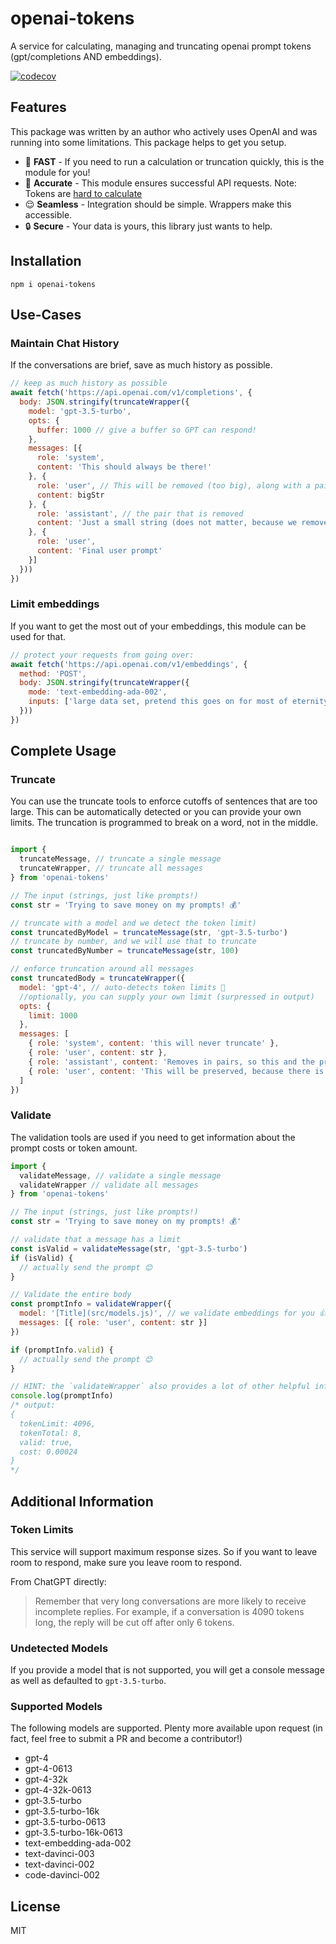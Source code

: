 # openai-tokens
A service for calculating, managing and truncating openai prompt tokens (gpt/completions AND embeddings).

[![codecov](https://codecov.io/gh/mrsteele/openai-tokens/branch/main/graph/badge.svg?token=NCG32SMS6Z)](https://codecov.io/gh/mrsteele/openai-tokens)

## Features

This package was written by an author who actively uses OpenAI and was running into some limitations. This package helps to get you setup.

- 🏃 **FAST** - If you need to run a calculation or truncation quickly, this is the module for you!
- 🎯 **Accurate** - This module ensures successful API requests. Note: Tokens are [hard to calculate](https://github.com/mrsteele/openai-tokens/issues/7)
- 😌 **Seamless** - Integration should be simple. Wrappers make this accessible.
- 🔒 **Secure** - Your data is yours, this library just wants to help.

## Installation

```
npm i openai-tokens
```

## Use-Cases

### Maintain Chat History

If the conversations are brief, save as much history as possible.

```js
// keep as much history as possible
await fetch('https://api.openai.com/v1/completions', {
  body: JSON.stringify(truncateWrapper({
    model: 'gpt-3.5-turbo',
    opts: {
      buffer: 1000 // give a buffer so GPT can respond!
    },
    messages: [{
      role: 'system',
      content: 'This should always be there!'
    }, {
      role: 'user', // This will be removed (too big), along with a paired assistant message
      content: bigStr
    }, {
      role: 'assistant', // the pair that is removed
      content: 'Just a small string (does not matter, because we remove in pairs)'
    }, {
      role: 'user',
      content: 'Final user prompt'
    }]
  }))
})
```

### Limit embeddings

If you want to get the most out of your embeddings, this module can be used for that.

```js
// protect your requests from going over:
await fetch('https://api.openai.com/v1/embeddings', {
  method: 'POST',
  body: JSON.stringify(truncateWrapper({
    mode: 'text-embedding-ada-002',
    inputs: ['large data set, pretend this goes on for most of eternity...']
  }))
})
```

## Complete Usage

### Truncate

You can use the truncate tools to enforce cutoffs of sentences that are too large. This can be automatically detected or you can provide your own limits. The truncation is programmed to break on a word, not in the middle.

```js

import {
  truncateMessage, // truncate a single message
  truncateWrapper, // truncate all messages
} from 'openai-tokens'

// The input (strings, just like prompts!)
const str = 'Trying to save money on my prompts! 💰'

// truncate with a model and we detect the token limit)
const truncatedByModel = truncateMessage(str, 'gpt-3.5-turbo')
// truncate by number, and we will use that to truncate
const truncatedByNumber = truncateMessage(str, 100)

// enforce truncation around all messages
const truncatedBody = truncateWrapper({
  model: 'gpt-4', // auto-detects token limits 🙌
  //optionally, you can supply your own limit (surpressed in output)
  opts: {
    limit: 1000
  },
  messages: [
    { role: 'system', content: 'this will never truncate' },
    { role: 'user', content: str },
    { role: 'assistant', content: 'Removes in pairs, so this and the prior "user" message will be removed' },
    { role: 'user', content: 'This will be preserved, because there is no matching "assistant" message.' }
  ]
})
```

### Validate

The validation tools are used if you need to get information about the prompt costs or token amount.

```js
import {
  validateMessage, // validate a single message
  validateWrapper // validate all messages
} from 'openai-tokens'

// The input (strings, just like prompts!)
const str = 'Trying to save money on my prompts! 💰'

// validate that a message has a limit
const isValid = validateMessage(str, 'gpt-3.5-turbo')
if (isValid) {
  // actually send the prompt 😊
}

// Validate the entire body
const promptInfo = validateWrapper({
  model: '[Title](src/models.js)', // we validate embeddings for you 👍
  messages: [{ role: 'user', content: str }]
})

if (promptInfo.valid) {
  // actually send the prompt 😊
}

// HINT: the `validateWrapper` also provides a lot of other helpful information
console.log(promptInfo)
/* output:
{
  tokenLimit: 4096,
  tokenTotal: 8,
  valid: true,
  cost: 0.00024
}
*/

```

## Additional Information

### Token Limits

This service will support maximum response sizes. So if you want to leave room to respond, make sure you leave room to respond.

From ChatGPT directly:

> Remember that very long conversations are more likely to receive incomplete replies. For example, if a conversation is 4090 tokens long, the reply will be cut off after only 6 tokens.

### Undetected Models

If you provide a model that is not supported, you will get a console message as well as defaulted to `gpt-3.5-turbo`.

### Supported Models

The following models are supported. Plenty more available upon request (in fact, feel free to submit a PR and become a contributor!)

* gpt-4
* gpt-4-0613
* gpt-4-32k
* gpt-4-32k-0613
* gpt-3.5-turbo
* gpt-3.5-turbo-16k
* gpt-3.5-turbo-0613
* gpt-3.5-turbo-16k-0613
* text-embedding-ada-002
* text-davinci-003
* text-davinci-002
* code-davinci-002

## License

MIT
